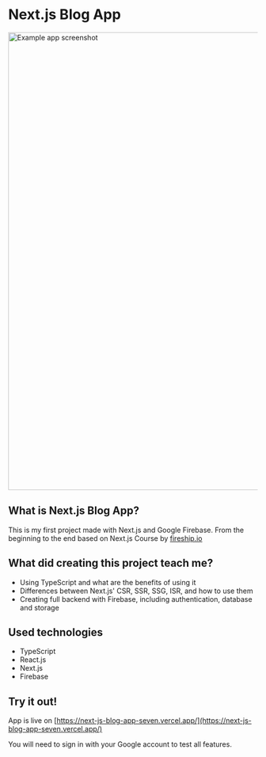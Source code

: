 # Next.js Blog App
<img width="925" alt="Example app screenshot" src="https://user-images.githubusercontent.com/50043764/174668035-2dc1a26d-6f57-4146-b5e8-011cfb67f83e.png">

## What is Next.js Blog App?
This is my first project made with Next.js and Google Firebase. From the beginning to the end based on Next.js Course by [fireship.io](https://fireship.io/)

## What did creating this project teach me?
- Using TypeScript and what are the benefits of using it
- Differences between Next.js' CSR, SSR, SSG, ISR, and how to use them
- Creating full backend with Firebase, including authentication, database and storage

## Used technologies
- TypeScript
- React.js
- Next.js
- Firebase

## Try it out!
App is live on [https://next-js-blog-app-seven.vercel.app/](https://next-js-blog-app-seven.vercel.app/)

You will need to sign in with your Google account to test all features.
